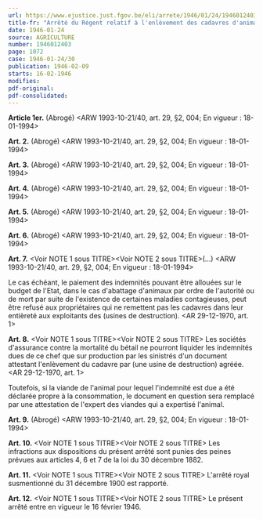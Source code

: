 ```yaml
---
url: https://www.ejustice.just.fgov.be/eli/arrete/1946/01/24/1946012403/justel
title-fr: "Arrêté du Régent relatif à l'enlèvement des cadavres d'animaux impropres à la consommation. <NOTE 1 : Abrogé pour la Région Bruxelles-capitale par ARR 1993-07-15/35, art. 8, 002; En vigueur : 18-08-1993> <NOTE 2 : Abrogé pour la Région flamande par AEF 1993-06-23/33, art. 28, 003; En vigueur : 14-09-1993> Voir modification(s)"
date: 1946-01-24
source: AGRICULTURE
number: 1946012403
page: 1072
case: 1946-01-24/30
publication: 1946-02-09
starts: 16-02-1946
modifies:
pdf-original:
pdf-consolidated:
---
```


**Article 1er.** (Abrogé) <ARW 1993-10-21/40, art. 29, §2, 004;  En vigueur :  18-01-1994>

**Art. 2.** (Abrogé) <ARW 1993-10-21/40, art. 29, §2, 004;  En vigueur :  18-01-1994>

**Art. 3.** (Abrogé) <ARW 1993-10-21/40, art. 29, §2, 004;  En vigueur :  18-01-1994>

**Art. 4.** (Abrogé) <ARW 1993-10-21/40, art. 29, §2, 004;  En vigueur :  18-01-1994>

**Art. 5.** (Abrogé) <ARW 1993-10-21/40, art. 29, §2, 004;  En vigueur :  18-01-1994>

**Art. 6.** (Abrogé) <ARW 1993-10-21/40, art. 29, §2, 004;  En vigueur :  18-01-1994>

**Art. 7.** <Voir NOTE 1 sous TITRE><Voir NOTE 2 sous TITRE>(...) <ARW 1993-10-21/40, art. 29, §2, 004;  En vigueur :  18-01-1994>

Le cas échéant, le paiement des indemnités pouvant être allouées sur le budget de l'Etat, dans le cas d'abattage d'animaux par ordre de l'autorité ou de mort par suite de l'existence de certaines maladies contagieuses, peut être refusé aux propriétaires qui ne remettent pas les cadavres dans leur entièreté aux exploitants des (usines de destruction). <AR 29-12-1970, art. 1>

**Art. 8.** <Voir NOTE 1 sous TITRE><Voir NOTE 2 sous TITRE> Les sociétés d'assurance contre la mortalité du bétail ne pourront liquider les indemnités dues de ce chef que sur production par les sinistrés d'un document attestant l'enlèvement du cadavre par (une usine de destruction) agréée. <AR 29-12-1970, art. 1>

Toutefois, si la viande de l'animal pour lequel l'indemnité est due a été déclarée propre à la consommation, le document en question sera remplacé par une attestation de l'expert des viandes qui a expertisé l'animal.

**Art. 9.** (Abrogé) <ARW 1993-10-21/40, art. 29, §2, 004;  En vigueur :  18-01-1994>

**Art. 10.** <Voir NOTE 1 sous TITRE><Voir NOTE 2 sous TITRE> Les infractions aux dispositions du présent arrêté sont punies des peines prévues aux articles 4, 6 et 7 de la loi du 30 décembre 1882.

**Art. 11.** <Voir NOTE 1 sous TITRE><Voir NOTE 2 sous TITRE> L'arrêté royal susmentionné du 31 décembre 1900 est rapporté.

**Art. 12.** <Voir NOTE 1 sous TITRE><Voir NOTE 2 sous TITRE> Le présent arrêté entre en vigueur le 16 février 1946.
